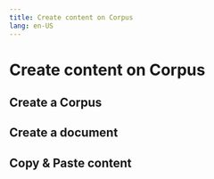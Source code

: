 ```yaml
---
title: Create content on Corpus
lang: en-US
---
```

# Create content on Corpus
## Create a Corpus

## Create a document

## Copy & Paste content